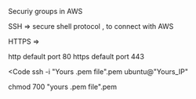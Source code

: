 Securiy groups in AWS

SSH => secure shell 
protocol , to connect with AWS 

HTTPS => 

 http default port 80
 https default port 443

<Code 
ssh -i "Yours .pem file".pem ubuntu@"Yours_IP"

chmod 700 "yours .pem file".pem